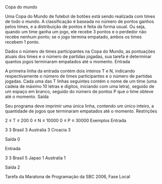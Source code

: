 Copa do mundo

Uma Copa do Mundo de futebol de botões está sendo realizada com times de todo o mundo. A classificação é baseada no número de pontos ganhos pelos times, e a distribuição de pontos é feita da forma usual. Ou seja, quando um time ganha um jogo, ele recebe 3 pontos e o perdedor não recebe nenhum ponto; se o jogo termina empatado, ambos os times recebem 1 ponto.

Dados o número de times participantes na Copa do Mundo, as pontuações atuais dos times e o número de partidas jogadas, sua tarefa é determinar quantos jogos terminaram empatados até o momento. Entrada

A primeira linha da entrada contém dois inteiros T e N, indicando respectivamente o número de times participantes e o número de partidas jogadas. Cada uma das T linhas seguintes contém o nome de um time (uma cadeia de máximo 10 letras e dígitos, iniciando com uma letra), seguido de um espaço em branco, seguido do número de pontos P que o time obteve até o momento. Saída

Seu programa deve imprimir uma única linha, contendo um único inteiro, a quantidade de jogos que terminaram empatados até o momento. Restrições

2 ≤ T ≤ 200
0 ≤ N ≤ 10000
0 ≤ P ≤ 30000 
Exemplos Entrada

3 3 Brasil 3 Australia 3 Croacia 3

Saída
0

Entrada

3 3 Brasil 5 Japao 1 Australia 1

Saída
2

Tarefa da Maratona de Programação da SBC 2006, Fase Local
